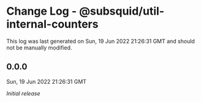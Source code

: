 # Change Log - @subsquid/util-internal-counters

This log was last generated on Sun, 19 Jun 2022 21:26:31 GMT and should not be manually modified.

## 0.0.0
Sun, 19 Jun 2022 21:26:31 GMT

_Initial release_

